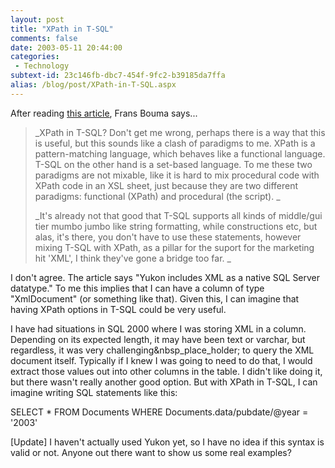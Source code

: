 ```yaml
---
layout: post
title: "XPath in T-SQL"
comments: false
date: 2003-05-11 20:44:00
categories:
 - Technology
subtext-id: 23c146fb-dbc7-454f-9fc2-b39185da7ffa
alias: /blog/post/XPath-in-T-SQL.aspx
---
```



After reading [this article](http://www.fawcette.com/dotnetmag/2003_06/magazine/columns/sqlconnection/default.asp), Frans Bouma says...

> _XPath in T-SQL? Don't get me wrong, perhaps there is a way that this is useful, but this sounds like a clash of paradigms to me. XPath is a pattern-matching language, which behaves like a functional language. T-SQL on the other hand is a set-based language. To me these two paradigms are not mixable, like it is hard to mix procedural code with XPath code in an XSL sheet, just because they are two different paradigms: functional (XPath) and procedural (the script). _
> 
> _It's already not that good that T-SQL supports all kinds of middle/gui tier mumbo jumbo like string formatting, while constructions etc, but alas, it's there, you don't have to use these statements, however mixing T-SQL with XPath, as a pillar for the suport for the marketing hit 'XML', I think they've gone a bridge too far. _

I don't agree. The article says "Yukon includes XML as a native SQL Server datatype." To me this implies that I can have a column of type "XmlDocument" (or something like that). Given this, I can imagine that having XPath options in T-SQL could be very useful. 

I have had situations in SQL 2000 where I was storing XML in a column. Depending on its expected length, it may have been text or varchar, but regardless, it was very challenging&nbsp_place_holder; to query the XML document itself. Typically if I knew I was going to need to do that, I would extract those values out into other columns in the table. I didn't like doing it, but there wasn't really another good option. But with XPath in T-SQL, I can imagine writing SQL statements like this:

SELECT * FROM Documents WHERE Documents.data/pubdate/@year = '2003'

[Update] I haven't actually used Yukon yet, so I have no idea if this syntax is valid or not. Anyone out there want to show us some real examples?

